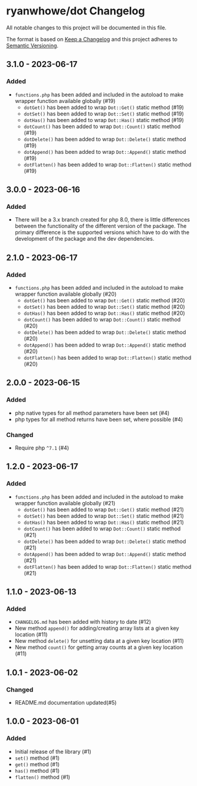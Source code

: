 # ryanwhowe/dot Changelog

All notable changes to this project will be documented in this file.

The format is based on [Keep a Changelog](http://keepachangelog.com/en/1.0.0/)
and this project adheres to [Semantic Versioning](http://semver.org/spec/v2.0.0.html).

## 3.1.0 - 2023-06-17

### Added

* `functions.php` has been added and included in the autoload to make wrapper function available globally (#19)
  * `dotGet()` has been added to wrap `Dot::Get()` static method (#19)
  * `dotSet()` has been added to wrap `Dot::Set()` static method (#19)
  * `dotHas()` has been added to wrap `Dot::Has()` static method (#19)
  * `dotCount()` has been added to wrap `Dot::Count()` static method (#19)
  * `dotDelete()` has been added to wrap `Dot::Delete()` static method (#19)
  * `dotAppend()` has been added to wrap `Dot::Append()` static method (#19)
  * `dotFlatten()` has been added to wrap `Dot::Flatten()` static method (#19)

## 3.0.0 - 2023-06-16

### Added

* There will be a 3.x branch created for php 8.0, there is little differences between the functionality of the different
  version of the package. The primary difference is the supported versions which have to do with the development of the
  package and the dev dependencies.

## 2.1.0 - 2023-06-17

### Added

* `functions.php` has been added and included in the autoload to make wrapper function available globally (#20)
  * `dotGet()` has been added to wrap `Dot::Get()` static method (#20)
  * `dotSet()` has been added to wrap `Dot::Set()` static method (#20)
  * `dotHas()` has been added to wrap `Dot::Has()` static method (#20)
  * `dotCount()` has been added to wrap `Dot::Count()` static method (#20)
  * `dotDelete()` has been added to wrap `Dot::Delete()` static method (#20)
  * `dotAppend()` has been added to wrap `Dot::Append()` static method (#20)
  * `dotFlatten()` has been added to wrap `Dot::Flatten()` static method (#20)

## 2.0.0 - 2023-06-15

### Added

* php native types for all method parameters have been set (#4)
* php types for all method returns have been set, where possible (#4)

### Changed

* Require php `^7.1` (#4)

## 1.2.0 - 2023-06-17

### Added

* `functions.php` has been added and included in the autoload to make wrapper function available globally (#21)
    * `dotGet()` has been added to wrap `Dot::Get()` static method (#21)
    * `dotSet()` has been added to wrap `Dot::Set()` static method (#21)
    * `dotHas()` has been added to wrap `Dot::Has()` static method (#21)
    * `dotCount()` has been added to wrap `Dot::Count()` static method (#21)
    * `dotDelete()` has been added to wrap `Dot::Delete()` static method (#21)
    * `dotAppend()` has been added to wrap `Dot::Append()` static method (#21)
    * `dotFlatten()` has been added to wrap `Dot::Flatten()` static method (#21)


## 1.1.0 - 2023-06-13

### Added

* `CHANGELOG.md` has been added with history to date (#12)
* New method `append()` for adding/creating array lists at a given key location (#11)
* New method `delete()` for unsetting data at a given key location (#11)
* New method `count()` for getting array counts at a given key location (#11)

## 1.0.1 - 2023-06-02

### Changed

* README.md documentation updated(#5)

## 1.0.0 - 2023-06-01

### Added

* Initial release of the library (#1)
* `set()` method (#1)
* `get()` method (#1)
* `has()` method (#1)
* `flatten()` method (#1)